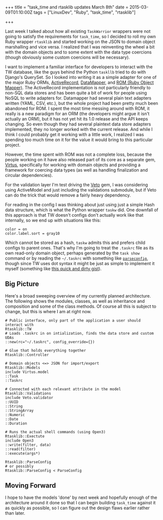 +++
title = "task_time and rtasklib updates March 8th"
date = 2015-03-09T01:10:00Z
tags = ["LinuxDev", "Ruby", "task_time", "rtasklib"]

+++

Last week I talked about how all existing `TaskWarrior` wrappers were not going to satisfy the requirements for `task_time`, so I decided to roll my own Ruby wrapper `rtasklib` and started working on the JSON to domain object marshalling and vice versa. I realized that I was reinventing the wheel a bit with the domain objects and to some extent with the data type coercions (though obviously some custom coercions will be necessary).

<!-- more -->

I want to implement a familiar interface for developers to interact with the TW database, like the guys behind the Python `taskllb` tried to do with Django's QuerySet. So I looked into writing it as a simple adapter for one of the major Ruby ORMs, [ActiveRecord](https://rubygems.org/gems/activerecord), [DataMapper](http://datamapper.org), and [ROM (Ruby Object Mapper)](http://rom-rb.org). The ActiveRecord implementation is not particularly friendly to non-SQL data stores and has been quite a bit of work for people using NoSQL to write adapters for. Datamapper had several plain text adapters written (YAML, CSV, etc.), but the whole project had been pretty much been abandoned for ROM. I spent the most time messing around with ROM, it really is a new paradigm for an ORM (the developers might argue it isn't actually an ORM), but it has not yet hit its 1.0 release and the API keeps changing. So even though they had several plaintext data store adapters implemented, they no longer worked with the current release. And while I think I could probably get it working with a little work, I realized I was spending too much time on it for the value it would bring to this particular project.

However, the time spent with ROM was not a complete loss, because the people working on it have also released part of its core as a separate gem, [Virtus](https://github.com/solnic/virtus), specifically for working with domain objects and providing a framework for coercing data types (as well as handling finalization and circular dependencies).

For the validation layer I'm test driving the [Veto](https://github.com/kodio/veto) gem, I was considering using ActiveModel and just including the validations submodule, but if Veto can do the trick that would remove a fairly heavy dependency.

For reading in the config I was thinking about just using just a simple Hash data structure, which is what the Python wrapper `taskw` did. One downfall of this approach is that TW doesn't configs don't actually work like that internally, so we end up with situations like this:

~~~
color = on
color.label.sort = gray10
~~~

Which cannot be stored as a hash, `taskw` admits this and prefers child configs to parent ones. That's why I'm going to treat the `.taskrc` file as its own read-only domain object, perhaps generated by the `task show` command or by reading the `~/.taskrc` with something like [`parseconfig`](https://github.com/datafolklabs/ruby-parseconfig), though since TW uses dot syntax it might be just as simple to implement it myself (something like [this quick and dirty gist](https://gist.github.com/potatosalad/760726)).

## Big Picture

Here's a broad sweeping overview of my currently planned architecture. The following shows the modules, classes, as well as inheritance and composition and some of the class methods. Of course all this is subject to change, but this is where I am at right now.

~~~
# Public interface, only part of the application a user should interact with
Rtasklib::TW
# Loads .taskrc in on intialization, finds the data store and custom UDAs
::new(rc="~/.taskrc", config_override={})

# Glue that holds everything together
Rtasklib::Controller

# Domain objects <=> JSON for import/export
Rtasklib::Models
include Virtus.model
::Task
::Taskrc

# Connected with each relevant attribute in the model
Rtasklib::Validations
include Veto.validator
::UUID
::String
::StringArray
::Numeric
::Date
::Duration

# Runs the actual shell commands (using Open3)
Rtasklib::Exectute
include Open3
::write(filter, data)
::read(filter)
::execute(args*)

Rtasklib::ParseConfig
# or possibly
Rtasklib::ParseConfig < ParseConfig
~~~

## Moving Forward

I hope to have the models 'done' by next week and hopefully enough of the architecture around it done so that I can begin building `task_time` against it as quickly as possible, so I can figure out the design flaws earlier rather than later.
